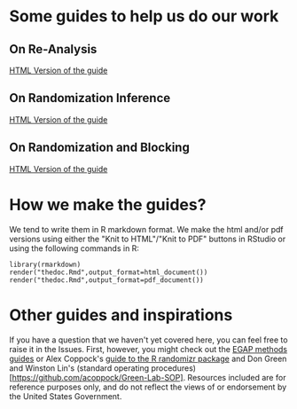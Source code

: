 # Some guides to help us do our work


## On Re-Analysis

[HTML Version of the guide](http://htmlpreview.github.io/?https://github.com/sbstusa/guides/blob/master/reanalysis.html)

## On Randomization Inference

[HTML Version of the guide](http://htmlpreview.github.io/?https://github.com/sbstusa/guides/blob/master/Randomization-Inference-primer-for-SBST.html)


## On Randomization and Blocking 

[HTML Version of the guide](http://htmlpreview.github.io/?https://github.com/sbstusa/guides/blob/master/randomization.html)

# How we make the guides?

We tend to write them in R markdown format. We make the html and/or pdf versions using either the "Knit to HTML"/"Knit to PDF" buttons in RStudio or using the following commands in R:

```
library(rmarkdown)
render("thedoc.Rmd",output_format=html_document())
render("thedoc.Rmd",output_format=pdf_document())
```

# Other guides and inspirations

If you have a question that we haven't yet covered here, you can feel free to raise it in the Issues. First, however, you might check out the [EGAP methods guides]() or Alex Coppock's [guide to the R randomizr package](http://www.columbia.edu/~ac3242/randomizr_vignette.html) and Don Green and Winston Lin's (standard operating procedures)[https://github.com/acoppock/Green-Lab-SOP]. Resources included are for reference purposes only, and do not reflect the views of or endorsement by the United States Government.

